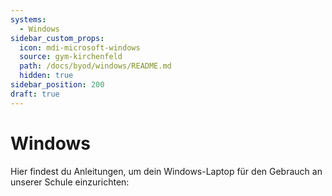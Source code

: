 ```yaml
---
systems:
  - Windows
sidebar_custom_props:
  icon: mdi-microsoft-windows
  source: gym-kirchenfeld
  path: /docs/byod/windows/README.md
  hidden: true
sidebar_position: 200
draft: true
---
```


# Windows

Hier findest du Anleitungen, um dein Windows-Laptop für den Gebrauch an unserer Schule einzurichten:

<Features />
